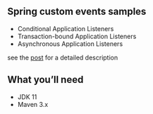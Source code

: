 ## Spring custom events samples
* Conditional Application Listeners
* Transaction-bound Application Listeners
* Asynchronous Application Listeners

see the [post](https://semotpan.com/spring%20framework/2021/02/28/spring-custom-application-events-explained.html) for a detailed description

## What you’ll need
* JDK 11
* Maven 3.x

